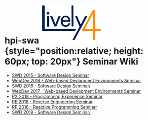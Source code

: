 <lively-import src="./_logo.html"></lively-import>

# hpi-swa ![Lively 4](lively4_logo_smooth_200.png){style="position:relative; height: 60px; top: 20px"} Seminar Wiki  

- [SWD 2015 - Software Design Seminar](SWD2015/)
- [WebDev 2016 - Web-based Devlopment Environments Seminar](WebDev2016/)
- [SWD 2016 - Software Design Seminar/](SWD2016/)
- [WebDev 2017 - Web-based Devlopment Environments Seminar](WebDev2017/)
- [PX 2018 - Programming Experience Seminar](PX2018/)
- [RE 2018 - Reverse Engineering Seminar](RE2018/)
- [RP 2018  - Reactive Programming Seminar](RP2018/)
- [SWD 2019 - Software Design Seminar/](SWD2019/)


<script>
import Files from "src/client/files.js"
var md = lively.query(this, "lively-markdown");
// Files.generateMarkdownFileListing(md.shadowRoot)
</script>


<lively-import src="./_footer.html"></lively-import>